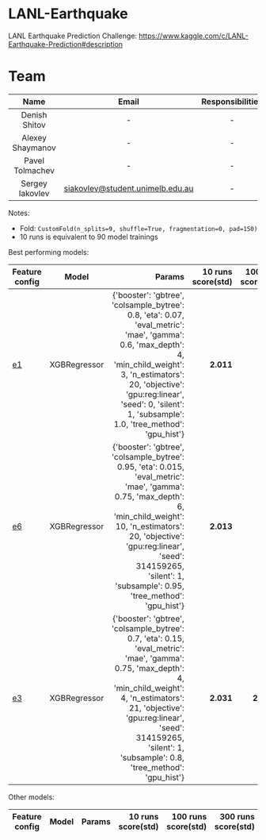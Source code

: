 # LANL-Earthquake
LANL Earthquake Prediction Challenge: https://www.kaggle.com/c/LANL-Earthquake-Prediction#description

# Team <a name="team"></a>

|      Name  |          Email |    Responsibilities |
|:------------:|:------------:|:-----------:|
| Denish Shitov | - | - |
| Alexey Shaymanov | - | - |
| Pavel Tolmachev | - | - |
| Sergey Iakovlev | siakovlev@student.unimelb.edu.au |  - |

Notes:
- Fold: `CustomFold(n_splits=9, shuffle=True, fragmentation=0, pad=150)`
- 10 runs is equivalent to 90 model trainings

Best performing models:

| Feature config | Model           | Params  | 10 runs score(std) | 100 runs score(std) | 300 runs score(std) | Public score |
| ------------- |:-------------:| -----:|-----:|-----:|-----:|-----:|
| [e1](https://github.com/SIakovlev/LANL-Earthquake/blob/develop/src/configs/dp_config_e1.json) | XGBRegressor | {'booster': 'gbtree', 'colsample_bytree': 0.8, 'eta': 0.07, 'eval_metric': 'mae', 'gamma': 0.6, 'max_depth': 4, 'min_child_weight': 3, 'n_estimators': 20, 'objective': 'gpu:reg:linear', 'seed': 0, 'silent': 1, 'subsample': 1.0, 'tree_method': 'gpu_hist'} | **2.011** | **2.092**| **2.1397** (0.7959) | 1.650 |
| [e6](https://github.com/SIakovlev/LANL-Earthquake/blob/develop/src/configs/dp_config_e6.json) | XGBRegressor | {'booster': 'gbtree', 'colsample_bytree': 0.95, 'eta': 0.015, 'eval_metric': 'mae', 'gamma': 0.75, 'max_depth': 6, 'min_child_weight': 10, 'n_estimators': 20, 'objective': 'gpu:reg:linear', 'seed': 314159265, 'silent': 1, 'subsample': 0.95, 'tree_method': 'gpu_hist'} | **2.013** | **2.094** | **2.1418** | 1.680 |
| [e3](https://github.com/SIakovlev/LANL-Earthquake/blob/develop/src/configs/dp_config_e3.json) | XGBRegressor | {'booster': 'gbtree', 'colsample_bytree': 0.7, 'eta': 0.15, 'eval_metric': 'mae', 'gamma': 0.75, 'max_depth': 4, 'min_child_weight': 4, 'n_estimators': 21, 'objective': 'gpu:reg:linear', 'seed': 314159265, 'silent': 1, 'subsample': 0.8, 'tree_method': 'gpu_hist'}  | **2.031** | **2.1099** | **2.1556** (0.7787) | - |

Other models:


| Feature config | Model           | Params  | 10 runs score(std) | 100 runs score(std) | 300 runs score(std) | Public score |
| ------------- |:-------------:| -----:|-----:|-----:|-----:|-----:|
